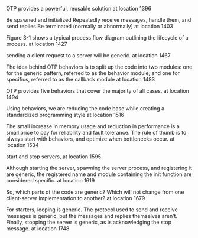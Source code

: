 OTP provides a powerful, reusable solution at location 1396
 
Be spawned and initialized Repeatedly receive messages, handle them, and send replies Be terminated (normally or abnormally)
at location 1403

Figure 3-1 shows a typical process flow diagram outlining the lifecycle of a process. at location 1427

sending a client request to a server will be generic. at location 1467

The idea behind OTP behaviors is to split up the code into two modules: one for the generic pattern, referred to as the
behavior module, and one for specifics, referred to as the callback module at location 1483

OTP provides five behaviors that cover the majority of all cases. at location 1494

Using behaviors, we are reducing the code base while creating a standardized programming style at location 1516

The small increase in memory usage and reduction in performance is a small price to pay for reliability and fault tolerance.
The rule of thumb is to always start with behaviors, and optimize when bottlenecks occur. at location 1534

start and stop servers, at location 1595

Although starting the server, spawning the server process, and registering it are generic, the registered name and module
containing the init function are considered specific. at location 1619

So, which parts of the code are generic? Which will not change from one client-server implementation to another? 
at location 1679

For starters, looping is generic. The protocol used to send and receive messages is generic, but the messages and replies
themselves aren’t. Finally, stopping the server is generic, as is acknowledging the stop message. at location 1748
